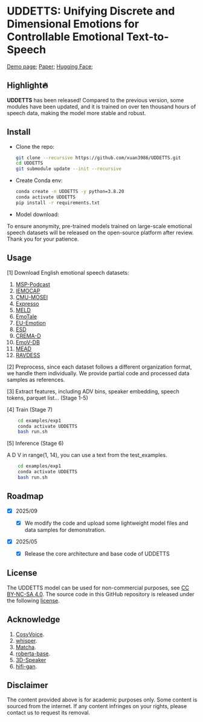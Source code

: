 # UDDETTS: Unifying Discrete and Dimensional Emotions for Controllable Emotional Text-to-Speech

[Demo page](https://anonymous.4open.science/w/UDDETTS/);
[Paper](https://openreview.net/pdf?id=DuPYSaCiep);
[Hugging Face]();

## Highlight🔥
**UDDETTS** has been released! Compared to the previous version, some modules have been updated, 
and it is trained on over ten thousand hours of speech data, making the model more stable and robust.

## Install
- Clone the repo:
    ``` sh
    git clone --recursive https://github.com/xuan3986/UDDETTS.git
    cd UDDETTS
    git submodule update --init --recursive
    ```

- Create Conda env:

    ``` sh
    conda create -n UDDETTS -y python=3.8.20
    conda activate UDDETTS
    pip install -r requirements.txt
    ```
- Model download:
  
To ensure anonymity, pre-trained models trained on large-scale emotional speech datasets will be released on the open-source platform after review. Thank you for your patience.

## Usage
[1] Download English emotional speech datasets:
1. [MSP-Podcast](https://lab-msp.com/MSP/MSP-Podcast.html)
2. [IEMOCAP](https://sail.usc.edu/iemocap/)
3. [CMU-MOSEI](http://multicomp.cs.cmu.edu/resources/cmu-mosei-dataset/)
4. [Expresso](https://huggingface.co/datasets/ylacombe/expresso)
5. [MELD](https://github.com/declare-lab/MELD)
6. [EmoTale](https://github.com/snehadas/EmoTale)
7. [EU-Emotion](https://pmc.ncbi.nlm.nih.gov/articles/PMC6478635)
8. [ESD](https://github.com/HLTSingapore/Emotional-Speech-Data)
9. [CREMA-D](https://github.com/CheyneyComputerScience/CREMA-D)
10. [EmoV-DB](https://www.openslr.org/115/)
11. [MEAD](https://github.com/uniBruce/Mead)
12. [RAVDESS](https://github.com/tuncayka/speech_emotion)

[2] Preprocess, since each dataset follows a different organization format, we handle them individually. We provide partial code and processed data samples as references.

[3] Extract features, including ADV bins, speaker embedding, speech tokens, parquet list...
(Stage 1-5)


[4] Train (Stage 7)

``` sh
    cd examples/exp1
    conda activate UDDETTS
    bash run.sh
```

[5] Inference (Stage 6)

A D V in range(1, 14), you can use a text from the test_examples.

``` sh
    cd examples/exp1
    conda activate UDDETTS
    bash run.sh
```

## Roadmap

- [x] 2025/09

    - [x] We modify the code and upload some lightweight model files and data samples for demonstration.

- [x] 2025/05

    - [x] Release the core architecture and base code of UDDETTS

## License
The UDDETTS model can be used for non-commercial purposes, see [CC BY-NC-SA 4.0](https://creativecommons.org/licenses/by-nc-sa/4.0/). 
The source code in this GitHub repository 
is released under the following [license](./LICENSE).

## Acknowledge
1. [CosyVoice](https://github.com/FunAudioLLM/CosyVoice).
2. [whisper](https://github.com/openai/whisper).
3. [Matcha](https://github.com/shivammehta25/Matcha-TTS).
4. [roberta-base](https://huggingface.co/FacebookAI/roberta-base).
5. [3D-Speaker](https://github.com/modelscope/3D-Speaker)
6. [hifi-gan](https://github.com/jik876/hifi-gan).


## Disclaimer
The content provided above is for academic purposes only. Some content is sourced from the internet. If any content infringes on your rights, please contact us to request its removal.